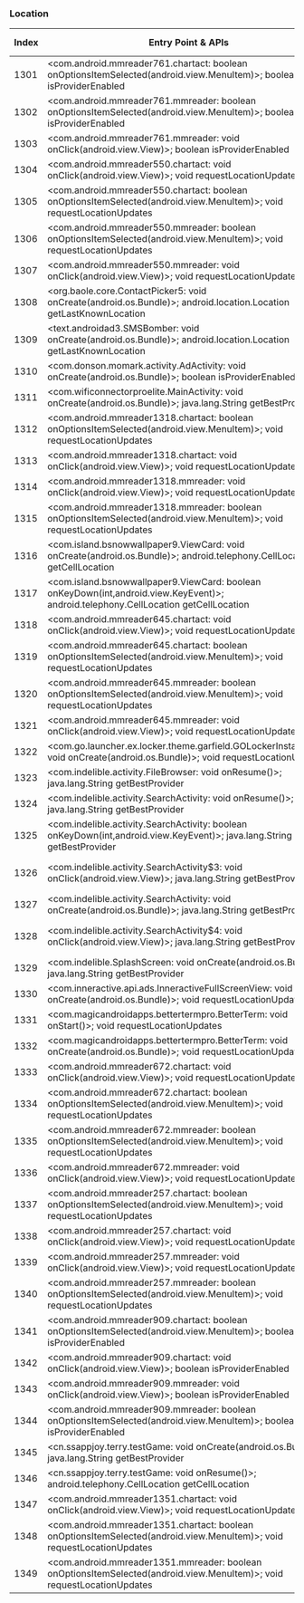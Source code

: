 ### Location
| Index | Entry Point & APIs | Screen shot | Resource id | Label |
| ------------- | ------------- | ------------- |-------------|-------------|
| 1301 | <com.android.mmreader761.chartact: boolean onOptionsItemSelected(android.view.MenuItem)>; boolean isProviderEnabled | ![](D:\COSMOS\output\py\Drebin\VirusShare_Android_20130506\VirusShare_4427af2e6dd413d750729242daf0a5a7\com.android.mmreader761.chartact.png) |  | |
| 1302 | <com.android.mmreader761.mmreader: boolean onOptionsItemSelected(android.view.MenuItem)>; boolean isProviderEnabled | ![](D:\COSMOS\output\py\Drebin\VirusShare_Android_20130506\VirusShare_4427af2e6dd413d750729242daf0a5a7\com.android.mmreader761.mmreader.png) |  | |
| 1303 | <com.android.mmreader761.mmreader: void onClick(android.view.View)>; boolean isProviderEnabled | ![](D:\COSMOS\output\py\Drebin\VirusShare_Android_20130506\VirusShare_4427af2e6dd413d750729242daf0a5a7\com.android.mmreader761.mmreader.png) |  | |
| 1304 | <com.android.mmreader550.chartact: void onClick(android.view.View)>; void requestLocationUpdates | ![](D:\COSMOS\output\py\Drebin\VirusShare_Android_20130506\VirusShare_4439aa27d11f1645404595194a57d722\com.android.mmreader550.chartact.png) |  | |
| 1305 | <com.android.mmreader550.chartact: boolean onOptionsItemSelected(android.view.MenuItem)>; void requestLocationUpdates | ![](D:\COSMOS\output\py\Drebin\VirusShare_Android_20130506\VirusShare_4439aa27d11f1645404595194a57d722\com.android.mmreader550.chartact.png) |  | |
| 1306 | <com.android.mmreader550.mmreader: boolean onOptionsItemSelected(android.view.MenuItem)>; void requestLocationUpdates | ![](D:\COSMOS\output\py\Drebin\VirusShare_Android_20130506\VirusShare_4439aa27d11f1645404595194a57d722\com.android.mmreader550.mmreader.png) |  | |
| 1307 | <com.android.mmreader550.mmreader: void onClick(android.view.View)>; void requestLocationUpdates | ![](D:\COSMOS\output\py\Drebin\VirusShare_Android_20130506\VirusShare_4439aa27d11f1645404595194a57d722\com.android.mmreader550.mmreader.png) |  | |
| 1308 | <org.baole.core.ContactPicker5: void onCreate(android.os.Bundle)>; android.location.Location getLastKnownLocation | ![](D:\COSMOS\output\py\Drebin\VirusShare_Android_20130506\VirusShare_cc747206f53615f95f7a35ad0d898972\org.baole.core.ContactPicker5.png) |  | |
| 1309 | <text.androidad3.SMSBomber: void onCreate(android.os.Bundle)>; android.location.Location getLastKnownLocation | ![](D:\COSMOS\output\py\Drebin\VirusShare_Android_20130506\VirusShare_cc747206f53615f95f7a35ad0d898972\text.androidad3.SMSBomber.png) |  | |
| 1310 | <com.donson.momark.activity.AdActivity: void onCreate(android.os.Bundle)>; boolean isProviderEnabled | ![](D:\COSMOS\output\py\Drebin\VirusShare_Android_20130506\VirusShare_f0bba181c91e36c15431d0c278751042\com.donson.momark.activity.AdActivity.png) |  | |
| 1311 | <com.wificonnectorproelite.MainActivity: void onCreate(android.os.Bundle)>; java.lang.String getBestProvider | ![](D:\COSMOS\output\py\Drebin\VirusShare_Android_20130506\VirusShare_452c88d3b39573f10e1de8ce568cfa59\com.wificonnectorproelite.MainActivity.png) |  | |
| 1312 | <com.android.mmreader1318.chartact: boolean onOptionsItemSelected(android.view.MenuItem)>; void requestLocationUpdates | ![](D:\COSMOS\output\py\Drebin\VirusShare_Android_20130506\VirusShare_45309985c2ef18a837c65b89c12243f7\com.android.mmreader1318.chartact.png) |  | |
| 1313 | <com.android.mmreader1318.chartact: void onClick(android.view.View)>; void requestLocationUpdates | ![](D:\COSMOS\output\py\Drebin\VirusShare_Android_20130506\VirusShare_45309985c2ef18a837c65b89c12243f7\com.android.mmreader1318.chartact.png) |  | |
| 1314 | <com.android.mmreader1318.mmreader: void onClick(android.view.View)>; void requestLocationUpdates | ![](D:\COSMOS\output\py\Drebin\VirusShare_Android_20130506\VirusShare_45309985c2ef18a837c65b89c12243f7\com.android.mmreader1318.mmreader.png) |  | |
| 1315 | <com.android.mmreader1318.mmreader: boolean onOptionsItemSelected(android.view.MenuItem)>; void requestLocationUpdates | ![](D:\COSMOS\output\py\Drebin\VirusShare_Android_20130506\VirusShare_45309985c2ef18a837c65b89c12243f7\com.android.mmreader1318.mmreader.png) |  | |
| 1316 | <com.island.bsnowwallpaper9.ViewCard: void onCreate(android.os.Bundle)>; android.telephony.CellLocation getCellLocation | ![](D:\COSMOS\output\py\Drebin\VirusShare_Android_20130506\VirusShare_45f41bcfca03d9158f198d76c84bceb0\com.island.bsnowwallpaper9.ViewCard.png) |  | |
| 1317 | <com.island.bsnowwallpaper9.ViewCard: boolean onKeyDown(int,android.view.KeyEvent)>; android.telephony.CellLocation getCellLocation | ![](D:\COSMOS\output\py\Drebin\VirusShare_Android_20130506\VirusShare_45f41bcfca03d9158f198d76c84bceb0\com.island.bsnowwallpaper9.ViewCard.png) |  | |
| 1318 | <com.android.mmreader645.chartact: void onClick(android.view.View)>; void requestLocationUpdates | ![](D:\COSMOS\output\py\Drebin\VirusShare_Android_20130506\VirusShare_46108332aef498f16ee75fcfcd6b698b\com.android.mmreader645.chartact.png) |  | |
| 1319 | <com.android.mmreader645.chartact: boolean onOptionsItemSelected(android.view.MenuItem)>; void requestLocationUpdates | ![](D:\COSMOS\output\py\Drebin\VirusShare_Android_20130506\VirusShare_46108332aef498f16ee75fcfcd6b698b\com.android.mmreader645.chartact.png) |  | |
| 1320 | <com.android.mmreader645.mmreader: boolean onOptionsItemSelected(android.view.MenuItem)>; void requestLocationUpdates | ![](D:\COSMOS\output\py\Drebin\VirusShare_Android_20130506\VirusShare_46108332aef498f16ee75fcfcd6b698b\com.android.mmreader645.mmreader.png) |  | |
| 1321 | <com.android.mmreader645.mmreader: void onClick(android.view.View)>; void requestLocationUpdates | ![](D:\COSMOS\output\py\Drebin\VirusShare_Android_20130506\VirusShare_46108332aef498f16ee75fcfcd6b698b\com.android.mmreader645.mmreader.png) |  | |
| 1322 | <com.go.launcher.ex.locker.theme.garfield.GOLockerInstallDialog: void onCreate(android.os.Bundle)>; void requestLocationUpdates | ![](D:\COSMOS\output\py\Drebin\VirusShare_Android_20130506\VirusShare_46246cd02a37ea5371964efecee7cf08\com.go.launcher.ex.locker.theme.garfield.GOLockerInstallDialog.png) |  | |
| 1323 | <com.indelible.activity.FileBrowser: void onResume()>; java.lang.String getBestProvider | ![](D:\COSMOS\output\py\Drebin\VirusShare_Android_20130506\VirusShare_4646e71dd5e2dd0ebcd6acc857edee4b\com.indelible.activity.FileBrowser.png) |  | |
| 1324 | <com.indelible.activity.SearchActivity: void onResume()>; java.lang.String getBestProvider | ![](D:\COSMOS\output\py\Drebin\VirusShare_Android_20130506\VirusShare_4646e71dd5e2dd0ebcd6acc857edee4b\com.indelible.activity.SearchActivity.png) |  | |
| 1325 | <com.indelible.activity.SearchActivity: boolean onKeyDown(int,android.view.KeyEvent)>; java.lang.String getBestProvider | ![](D:\COSMOS\output\py\Drebin\VirusShare_Android_20130506\VirusShare_4646e71dd5e2dd0ebcd6acc857edee4b\com.indelible.activity.SearchActivity.png) |  | |
| 1326 | <com.indelible.activity.SearchActivity$3: void onClick(android.view.View)>; java.lang.String getBestProvider | ![](D:\COSMOS\output\py\Drebin\VirusShare_Android_20130506\VirusShare_4646e71dd5e2dd0ebcd6acc857edee4b\com.indelible.activity.SearchActivity.png) | {'2131492868': <sensitive_component.SensitiveComponent.SensitiveView object at 0x000001D8DEDE0C88>} | |
| 1327 | <com.indelible.activity.SearchActivity: void onCreate(android.os.Bundle)>; java.lang.String getBestProvider | ![](D:\COSMOS\output\py\Drebin\VirusShare_Android_20130506\VirusShare_4646e71dd5e2dd0ebcd6acc857edee4b\com.indelible.activity.SearchActivity.png) |  | |
| 1328 | <com.indelible.activity.SearchActivity$4: void onClick(android.view.View)>; java.lang.String getBestProvider | ![](D:\COSMOS\output\py\Drebin\VirusShare_Android_20130506\VirusShare_4646e71dd5e2dd0ebcd6acc857edee4b\com.indelible.activity.SearchActivity.png) | {'2131492871': <sensitive_component.SensitiveComponent.SensitiveView object at 0x000001D8DEDE0048>} | |
| 1329 | <com.indelible.SplashScreen: void onCreate(android.os.Bundle)>; java.lang.String getBestProvider | ![](D:\COSMOS\output\py\Drebin\VirusShare_Android_20130506\VirusShare_4646e71dd5e2dd0ebcd6acc857edee4b\com.indelible.SplashScreen.png) |  | |
| 1330 | <com.inneractive.api.ads.InneractiveFullScreenView: void onCreate(android.os.Bundle)>; void requestLocationUpdates | ![](D:\COSMOS\output\py\Drebin\VirusShare_Android_20130506\VirusShare_4646e71dd5e2dd0ebcd6acc857edee4b\com.inneractive.api.ads.InneractiveFullScreenView.png) |  | |
| 1331 | <com.magicandroidapps.bettertermpro.BetterTerm: void onStart()>; void requestLocationUpdates | ![](D:\COSMOS\output\py\Drebin\VirusShare_Android_20130506\VirusShare_4650c18463ae42bbb80c2ef550e6c10f\com.magicandroidapps.bettertermpro.BetterTerm.png) |  | |
| 1332 | <com.magicandroidapps.bettertermpro.BetterTerm: void onCreate(android.os.Bundle)>; void requestLocationUpdates | ![](D:\COSMOS\output\py\Drebin\VirusShare_Android_20130506\VirusShare_4650c18463ae42bbb80c2ef550e6c10f\com.magicandroidapps.bettertermpro.BetterTerm.png) |  | |
| 1333 | <com.android.mmreader672.chartact: void onClick(android.view.View)>; void requestLocationUpdates | ![](D:\COSMOS\output\py\Drebin\VirusShare_Android_20130506\VirusShare_4664e036c728fab1d6a1438230d744b8\com.android.mmreader672.chartact.png) |  | |
| 1334 | <com.android.mmreader672.chartact: boolean onOptionsItemSelected(android.view.MenuItem)>; void requestLocationUpdates | ![](D:\COSMOS\output\py\Drebin\VirusShare_Android_20130506\VirusShare_4664e036c728fab1d6a1438230d744b8\com.android.mmreader672.chartact.png) |  | |
| 1335 | <com.android.mmreader672.mmreader: boolean onOptionsItemSelected(android.view.MenuItem)>; void requestLocationUpdates | ![](D:\COSMOS\output\py\Drebin\VirusShare_Android_20130506\VirusShare_4664e036c728fab1d6a1438230d744b8\com.android.mmreader672.mmreader.png) |  | |
| 1336 | <com.android.mmreader672.mmreader: void onClick(android.view.View)>; void requestLocationUpdates | ![](D:\COSMOS\output\py\Drebin\VirusShare_Android_20130506\VirusShare_4664e036c728fab1d6a1438230d744b8\com.android.mmreader672.mmreader.png) |  | |
| 1337 | <com.android.mmreader257.chartact: boolean onOptionsItemSelected(android.view.MenuItem)>; void requestLocationUpdates | ![](D:\COSMOS\output\py\Drebin\VirusShare_Android_20130506\VirusShare_46a814ee2460ec99d73a0a1f19b99e64\com.android.mmreader257.chartact.png) |  | |
| 1338 | <com.android.mmreader257.chartact: void onClick(android.view.View)>; void requestLocationUpdates | ![](D:\COSMOS\output\py\Drebin\VirusShare_Android_20130506\VirusShare_46a814ee2460ec99d73a0a1f19b99e64\com.android.mmreader257.chartact.png) |  | |
| 1339 | <com.android.mmreader257.mmreader: void onClick(android.view.View)>; void requestLocationUpdates | ![](D:\COSMOS\output\py\Drebin\VirusShare_Android_20130506\VirusShare_46a814ee2460ec99d73a0a1f19b99e64\com.android.mmreader257.mmreader.png) |  | |
| 1340 | <com.android.mmreader257.mmreader: boolean onOptionsItemSelected(android.view.MenuItem)>; void requestLocationUpdates | ![](D:\COSMOS\output\py\Drebin\VirusShare_Android_20130506\VirusShare_46a814ee2460ec99d73a0a1f19b99e64\com.android.mmreader257.mmreader.png) |  | |
| 1341 | <com.android.mmreader909.chartact: boolean onOptionsItemSelected(android.view.MenuItem)>; boolean isProviderEnabled | ![](D:\COSMOS\output\py\Drebin\VirusShare_Android_20130506\VirusShare_46aadffb638ac909c71307c617857328\com.android.mmreader909.chartact.png) |  | |
| 1342 | <com.android.mmreader909.chartact: void onClick(android.view.View)>; boolean isProviderEnabled | ![](D:\COSMOS\output\py\Drebin\VirusShare_Android_20130506\VirusShare_46aadffb638ac909c71307c617857328\com.android.mmreader909.chartact.png) |  | |
| 1343 | <com.android.mmreader909.mmreader: void onClick(android.view.View)>; boolean isProviderEnabled | ![](D:\COSMOS\output\py\Drebin\VirusShare_Android_20130506\VirusShare_46aadffb638ac909c71307c617857328\com.android.mmreader909.mmreader.png) |  | |
| 1344 | <com.android.mmreader909.mmreader: boolean onOptionsItemSelected(android.view.MenuItem)>; boolean isProviderEnabled | ![](D:\COSMOS\output\py\Drebin\VirusShare_Android_20130506\VirusShare_46aadffb638ac909c71307c617857328\com.android.mmreader909.mmreader.png) |  | |
| 1345 | <cn.ssappjoy.terry.testGame: void onCreate(android.os.Bundle)>; java.lang.String getBestProvider | ![](D:\COSMOS\output\py\Drebin\VirusShare_Android_20130506\VirusShare_4759b6c4dcbeb9102a619b8d37708737\cn.ssappjoy.terry.testGame.png) |  | |
| 1346 | <cn.ssappjoy.terry.testGame: void onResume()>; android.telephony.CellLocation getCellLocation | ![](D:\COSMOS\output\py\Drebin\VirusShare_Android_20130506\VirusShare_4759b6c4dcbeb9102a619b8d37708737\cn.ssappjoy.terry.testGame.png) |  | |
| 1347 | <com.android.mmreader1351.chartact: void onClick(android.view.View)>; void requestLocationUpdates | ![](D:\COSMOS\output\py\Drebin\VirusShare_Android_20130506\VirusShare_475ec6fa7f9cc957d80b00f1f7d11ace\com.android.mmreader1351.chartact.png) |  | |
| 1348 | <com.android.mmreader1351.chartact: boolean onOptionsItemSelected(android.view.MenuItem)>; void requestLocationUpdates | ![](D:\COSMOS\output\py\Drebin\VirusShare_Android_20130506\VirusShare_475ec6fa7f9cc957d80b00f1f7d11ace\com.android.mmreader1351.chartact.png) |  | |
| 1349 | <com.android.mmreader1351.mmreader: boolean onOptionsItemSelected(android.view.MenuItem)>; void requestLocationUpdates | ![](D:\COSMOS\output\py\Drebin\VirusShare_Android_20130506\VirusShare_475ec6fa7f9cc957d80b00f1f7d11ace\com.android.mmreader1351.mmreader.png) |  | |
